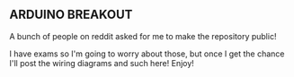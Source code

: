 ## ARDUINO BREAKOUT

A bunch of people on reddit asked for me to make the repository public! 

I have exams so I'm going to worry about those, but once I get the chance I'll post the wiring diagrams and such here! Enjoy!

